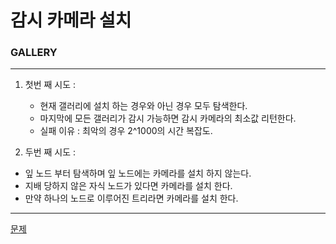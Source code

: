 # 감시 카메라 설치
### GALLERY
***
1. 첫번 째 시도 :
	+ 현재 갤러리에 설치 하는 경우와 아닌 경우 모두 탐색한다.
	+ 마지막에 모든 갤러리가 감시 가능하면 감시 카메라의 최소값 리턴한다.
	+ 실패 이유 : 최악의 경우 2^1000의 시간 복잡도.
	
2. 두번 째 시도 :
 + 잎 노드 부터 탐색하며 잎 노드에는 카메라를 설치 하지 않는다.	
 + 지배 당하지 않은 자식 노드가 있다면 카메라를 설치 한다.
 + 만약 하나의 노드로 이루어진 트리라면 카메라를 설치 한다.
 
 ***
[문제](https://algospot.com/judge/problem/read/GALLERY)
			 
